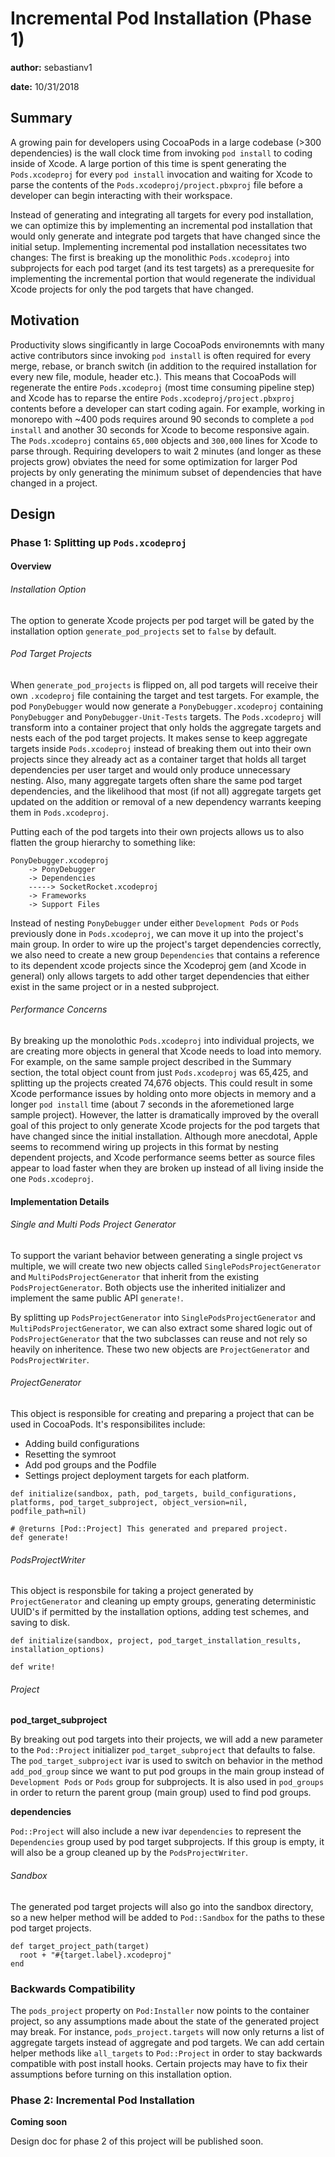 # Incremental Pod Installation (Phase 1)
**author:** sebastianv1

**date:** 10/31/2018

## Summary
A growing pain for developers using CocoaPods in a large codebase (>300 dependencies) is the wall clock time from invoking `pod install` to coding inside of Xcode. A large portion of this time is spent generating the `Pods.xcodeproj` for every `pod install` invocation and waiting for Xcode to parse the contents of the `Pods.xcodeproj/project.pbxproj` file before a developer can begin interacting with their workspace.

Instead of generating and integrating all targets for every pod installation, we can optimize this by implementing an incremental pod installation that would only generate and integrate pod targets that have changed since the initial setup. Implementing incremental pod installation necessitates two changes: The first is breaking up the monolithic `Pods.xcodeproj` into subprojects for each pod target (and its test targets) as a prerequesite for implementing the incremental portion that would regenerate the individual Xcode projects for only the pod targets that have changed.

## Motivation
Productivity slows singificantly in large CocoaPods environemnts with many active contributors since invoking `pod install` is often required for every merge, rebase, or branch switch (in addition to the required installation for every new file, module, header etc.). This means that CocoaPods will regenerate the entire `Pods.xcodeproj` (most time consuming pipeline step) and Xcode has to reparse the entire `Pods.xcodeproj/project.pbxproj` contents before a developer can start coding again. For example, working in monorepo with ~400 pods requires around 90 seconds to complete a `pod install` and another 30 seconds for Xcode to become responsive again. The `Pods.xcodeproj` contains `65,000` objects and `300,000` lines for Xcode to parse through. Requiring developers to wait 2 minutes (and longer as these projects grow) obviates the need for some optimization for larger Pod projects by only generating the minimum subset of dependencies that have changed in a project.


## Design
### Phase 1: Splitting up `Pods.xcodeproj`
#### Overview
###### Installation Option
The option to generate Xcode projects per pod target will be gated by the installation option `generate_pod_projects` set to `false` by default.

###### Pod Target Projects 
When `generate_pod_projects` is flipped on, all pod targets will receive their own `.xcodeproj` file containing the target and test targets. For example, the pod `PonyDebugger` would now generate a `PonyDebugger.xcodeproj` containing `PonyDebugger` and `PonyDebugger-Unit-Tests` targets. The `Pods.xcodeproj` will transform into a container project that only holds the aggregate targets and nests each of the pod target projects. It makes sense to keep aggregate targets inside `Pods.xcodeproj` instead of breaking them out into their own projects since they already act as a container target that holds all target dependencies per user target and would only produce unnecessary nesting. Also, many aggregate targets often share the same pod target dependencies, and the likelihood that most (if not all) aggregate targets get updated on the addition or removal of a new dependency warrants keeping them in `Pods.xcodeproj`.


Putting each of the pod targets into their own projects allows us to also flatten the group hierarchy to something like:
```
PonyDebugger.xcodeproj
	-> PonyDebugger
	-> Dependencies
	-----> SocketRocket.xcodeproj
	-> Frameworks
	-> Support Files
```
Instead of nesting `PonyDebugger` under either `Development Pods` or `Pods` previously done in `Pods.xcodeproj`, we can move it up into the project's main group. In order to wire up the project's target dependencies correctly, we also need to create a new group `Dependencies` that contains a reference to its dependent xcode projects since the Xcodeproj gem (and Xcode in general) only allows targets to add other target dependencies that either exist in the same project or in a nested subproject.

###### Performance Concerns
By breaking up the monolothic `Pods.xcodeproj` into individual projects, we are creating more objects in general that Xcode needs to load into memory. For example, on the same sample project described in the Summary section, the total object count from just `Pods.xcodeproj` was 65,425,  and splitting up the projects created 74,676 objects. This could result in some Xcode performance issues by holding onto more objects in memory and a longer `pod install` time (about 7 seconds in the aforemetioned large sample project). However, the latter is dramatically improved by the overall goal of this project to only generate Xcode projects for the pod targets that have changed since the initial installation. Although more anecdotal, Apple seems to recommend wiring up projects in this format by nesting dependent projects, and Xcode performance seems better as source files appear to load faster when they are broken up instead of all living inside the one `Pods.xcodeproj`.


#### Implementation Details
###### Single and Multi Pods Project Generator
To support the variant behavior between generating a single project vs multiple, we will create two new objects called `SinglePodsProjectGenerator` and `MultiPodsProjectGenerator` that inherit from the existing `PodsProjectGenerator`. Both objects use the inherited initializer and implement the same public API `generate!`.

By splitting up `PodsProjectGenerator` into `SinglePodsProjectGenerator` and `MultiPodsProjectGenerator`, we can also extract some shared logic out of `PodsProjectGenerator` that the two subclasses can reuse and not rely so heavily on inheritence. These two new objects are `ProjectGenerator` and `PodsProjectWriter`.

###### ProjectGenerator
This object is responsible for creating and preparing a project that can be used in CocoaPods. It's responsibilites include:
- Adding build configurations
- Resetting the symroot
- Add pod groups and the Podfile
- Settings project deployment targets for each platform.

```
def initialize(sandbox, path, pod_targets, build_configurations, platforms, pod_target_subproject, object_version=nil, podfile_path=nil)

# @returns [Pod::Project] This generated and prepared project.
def generate!
```

###### PodsProjectWriter
This object is responsbile for taking a project generated by `ProjectGenerator` and cleaning up empty groups, generating deterministic UUID's if permitted by the installation options, adding test schemes, and saving to disk.

```
def initialize(sandbox, project, pod_target_installation_results, installation_options)

def write!
```

###### Project
**pod_target_subproject**

By breaking out pod targets into their projects, we will add a new parameter to the `Pod::Project` initializer `pod_target_subproject` that defaults to false.
The `pod_target_subproject` ivar is used to switch on behavior in the method `add_pod_group` since we want to put pod groups in the main group instead of `Development Pods` or `Pods` group for subprojects. It is also used in `pod_groups` in order to return the parent group (main group) used to find pod groups.

**dependencies**

`Pod::Project` will also include a new ivar `dependencies` to represent the `Dependencies` group used by pod target subprojects. If this group is empty, it will also be a group cleaned up by the `PodsProjectWriter`.

###### Sandbox
The generated pod target projects will also go into the sandbox directory, so a new helper method will be added to `Pod::Sandbox` for the paths to these pod target projects.
```
def target_project_path(target)
  root + "#{target.label}.xcodeproj"
end
```

### Backwards Compatibility
The `pods_project` property on `Pod:Installer` now points to the container project, so any assumptions made about the state of the generated project may break. For instance, `pods_project.targets` will now only returns a list of aggregate targets instead of aggregate and pod targets. We can add certain helper methods like `all_targets` to `Pod::Project` in order to stay backwards compatible with post install hooks. Certain projects may have to fix their assumptions before turning on this installation option.

### Phase 2: Incremental Pod Installation
**Coming soon**

Design doc for phase 2 of this project will be published soon.

